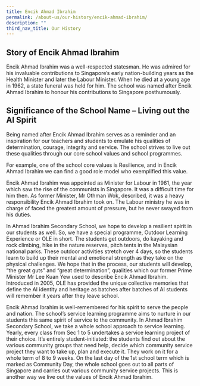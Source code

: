 ```yaml
---
title: Encik Ahmad Ibrahim
permalink: /about-us/our-history/encik-ahmad-ibrahim/
description: ""
third_nav_title: Our History
---
```

Story of Encik Ahmad Ibrahim
----------------------------

Encik Ahmad Ibrahim was a well-respected statesman. He was admired for his invaluable contributions to Singapore’s early nation-building years as the Health Minister and later the Labour Minister. When he died at a young age in 1962, a state funeral was held for him. The school was named after Encik Ahmad Ibrahim to honour his contributions to Singapore posthumously.

Significance of the School Name – Living out the AI Spirit
----------------------------------------------------------

Being named after Encik Ahmad Ibrahim serves as a reminder and an inspiration for our teachers and students to emulate his qualities of determination, courage, integrity and service. The school strives to live out these qualities through our core school values and school programmes.

  

For example, one of the school core values is Resilience, and in Encik Ahmad Ibrahim we can find a good role model who exemplified this value.

  

Encik Ahmad Ibrahim was appointed as Minister for Labour in 1961, the year which saw the rise of the communists in Singapore. It was a difficult time for him then. As former Minister, Mr Othman Wok, described, it was a heavy responsibility Encik Ahmad Ibrahim took on. The Labour ministry he was in charge of faced the greatest amount of pressure, but he never swayed from his duties.

  

In Ahmad Ibrahim Secondary School, we hope to develop a resilient spirit in our students as well. So, we have a special programme, Outdoor Learning Experience or OLE in short. The students get outdoors, do kayaking and rock climbing, hike in the nature reserves, pitch tents in the Malaysian national parks. These outdoor activities stretch over 4 days, so the students learn to build up their mental and emotional strength as they take on the physical challenges. We hope that in the process, our students will develop, “the great guts” and “great determination”, qualities which our former Prime Minister Mr Lee Kuan Yew used to describe Encik Ahmad Ibrahim. Introduced in 2005, OLE has provided the unique collective memories that define the AI identity and heritage as batches after batches of AI students will remember it years after they leave school.

  

Encik Ahmad Ibrahim is well-remembered for his spirit to serve the people and nation. The school’s service learning programme aims to nurture in our students this same spirit of service to the community. In Ahmad Ibrahim Secondary School, we take a whole school approach to service learning. Yearly, every class from Sec 1 to 5 undertakes a service learning project of their choice. It’s entirely student-initiated: the students find out about the various community groups that need help, decide which community service project they want to take up, plan and execute it. They work on it for a whole term of 8 to 9 weeks. On the last day of the 1st school term which is marked as Community Day, the whole school goes out to all parts of Singapore and carries out various community service projects. This is another way we live out the values of Encik Ahmad Ibrahim.